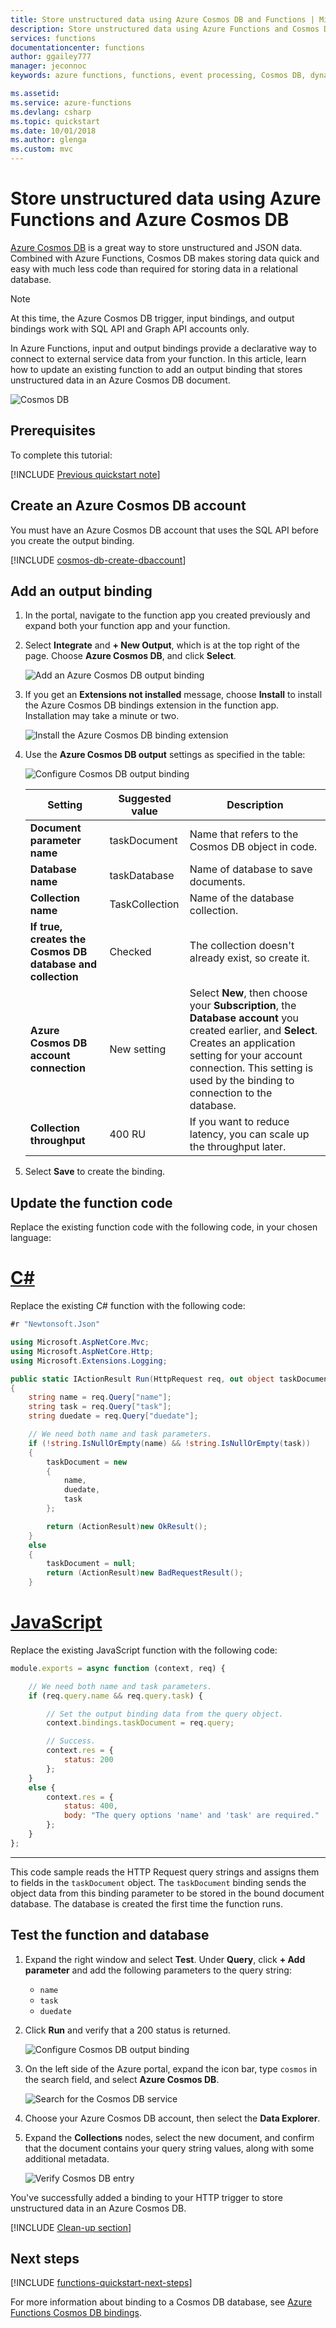```yaml
---
title: Store unstructured data using Azure Cosmos DB and Functions | Microsoft Docs
description: Store unstructured data using Azure Functions and Cosmos DB
services: functions
documentationcenter: functions
author: ggailey777
manager: jeconnoc
keywords: azure functions, functions, event processing, Cosmos DB, dynamic compute, serverless architecture

ms.assetid: 
ms.service: azure-functions
ms.devlang: csharp
ms.topic: quickstart
ms.date: 10/01/2018
ms.author: glenga
ms.custom: mvc
---
```

# Store unstructured data using Azure Functions and Azure Cosmos DB

[Azure Cosmos DB](https://azure.microsoft.com/services/cosmos-db/) is a great way to store unstructured and JSON data. Combined with Azure Functions, Cosmos DB makes storing data quick and easy with much less code than required for storing data in a relational database.

> [!NOTE]
> At this time, the Azure Cosmos DB trigger, input bindings, and output bindings work with SQL API and Graph API accounts only.

In Azure Functions, input and output bindings provide a declarative way to connect to external service data from your function. In this article, learn how to update an existing function to add an output binding that stores unstructured data in an Azure Cosmos DB document.

![Cosmos DB](./media/functions-integrate-store-unstructured-data-cosmosdb/functions-cosmosdb.png)

## Prerequisites

To complete this tutorial:

[!INCLUDE [Previous quickstart note](../../includes/functions-quickstart-previous-topics.md)]

## Create an Azure Cosmos DB account

You must have an Azure Cosmos DB account that uses the SQL API before you create the output binding.

[!INCLUDE [cosmos-db-create-dbaccount](../../includes/cosmos-db-create-dbaccount.md)]

## Add an output binding

1. In the portal, navigate to the function app you created previously and expand both your function app and your function.

1. Select **Integrate** and **+ New Output**, which is at the top right of the page. Choose **Azure Cosmos DB**, and click **Select**.

    ![Add an Azure Cosmos DB output binding](./media/functions-integrate-store-unstructured-data-cosmosdb/functions-integrate-tab-add-new-output-binding.png)

1. If you get an **Extensions not installed** message, choose **Install** to install the Azure Cosmos DB bindings extension in the function app. Installation may take a minute or two.

    ![Install the Azure Cosmos DB binding extension](./media/functions-integrate-store-unstructured-data-cosmosdb/functions-integrate-install-binding-extension.png)

1. Use the **Azure Cosmos DB output** settings as specified in the table:

    ![Configure Cosmos DB output binding](./media/functions-integrate-store-unstructured-data-cosmosdb/functions-integrate-tab-configure-cosmosdb-binding.png)

    | Setting      | Suggested value  | Description                                |
    | ------------ | ---------------- | ------------------------------------------ |
    | **Document parameter name** | taskDocument | Name that refers to the Cosmos DB object in code. |
    | **Database name** | taskDatabase | Name of database to save documents. |
    | **Collection name** | TaskCollection | Name of the database collection. |
    | **If true, creates the Cosmos DB database and collection** | Checked | The collection doesn't already exist, so create it. |
    | **Azure Cosmos DB account connection** | New setting | Select **New**, then choose your **Subscription**, the **Database account** you created earlier, and **Select**. Creates an application setting for your account connection. This setting is used by the binding to connection to the database. |
    | **Collection throughput** |400 RU| If you want to reduce latency, you can scale up the throughput later. |

1. Select **Save** to create the binding.

## Update the function code

Replace the existing function code with the following code, in your chosen language:

# [C\#](#tab/csharp)

Replace the existing C# function with the following code:

```csharp
#r "Newtonsoft.Json"

using Microsoft.AspNetCore.Mvc;
using Microsoft.AspNetCore.Http;
using Microsoft.Extensions.Logging;

public static IActionResult Run(HttpRequest req, out object taskDocument, ILogger log)
{
    string name = req.Query["name"];
    string task = req.Query["task"];
    string duedate = req.Query["duedate"];

    // We need both name and task parameters.
    if (!string.IsNullOrEmpty(name) && !string.IsNullOrEmpty(task))
    {
        taskDocument = new
        {
            name,
            duedate,
            task
        };

        return (ActionResult)new OkResult();
    }
    else
    {
        taskDocument = null;
        return (ActionResult)new BadRequestResult();
    }
```

# [JavaScript](#tab/nodejs)

Replace the existing JavaScript function with the following code:

```js
module.exports = async function (context, req) {

    // We need both name and task parameters.
    if (req.query.name && req.query.task) {

        // Set the output binding data from the query object.
        context.bindings.taskDocument = req.query;

        // Success.
        context.res = {
            status: 200
        };
    }
    else {
        context.res = {
            status: 400,
            body: "The query options 'name' and 'task' are required."
        };
    }
};
```
---

This code sample reads the HTTP Request query strings and assigns them to fields in the `taskDocument` object. The `taskDocument` binding sends the object data from this binding parameter to be stored in the bound document database. The database is created the first time the function runs.

## Test the function and database

1. Expand the right window and select **Test**. Under **Query**, click **+ Add parameter** and add the following parameters to the query string:

    + `name`
    + `task`
    + `duedate`

1. Click **Run** and verify that a 200 status is returned.

    ![Configure Cosmos DB output binding](./media/functions-integrate-store-unstructured-data-cosmosdb/functions-test-function.png)

1. On the left side of the Azure portal, expand the icon bar, type `cosmos` in the search field, and select **Azure Cosmos DB**.

    ![Search for the Cosmos DB service](./media/functions-integrate-store-unstructured-data-cosmosdb/functions-search-cosmos-db.png)

1. Choose your Azure Cosmos DB account, then select the **Data Explorer**.

1. Expand the **Collections** nodes, select the new document, and confirm that the document contains your query string values, along with some additional metadata.

    ![Verify Cosmos DB entry](./media/functions-integrate-store-unstructured-data-cosmosdb/functions-verify-cosmosdb-output.png)

You've successfully added a binding to your HTTP trigger to store unstructured data in an Azure Cosmos DB.

[!INCLUDE [Clean-up section](../../includes/clean-up-section-portal.md)]

## Next steps

[!INCLUDE [functions-quickstart-next-steps](../../includes/functions-quickstart-next-steps.md)]

For more information about binding to a Cosmos DB database, see [Azure Functions Cosmos DB bindings](functions-bindings-cosmosdb.md).
